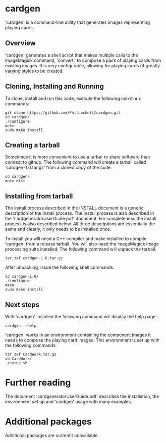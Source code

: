 # cardgen

'cardgen' is a command-line utility that generates images representing playing 
cards.

## Overview

'cardgen' generates a shell script that makes multiple calls to the 
ImageMagick command, 'convert', to compose a pack of playing cards from 
existing images. It is very configurable, allowing for playing cards of 
greatly varying styles to be created.

## Cloning, Installing and Running

To clone, install and run this code, execute the following unix/linux commands:

    git clone https://github.com/PhilLockett/cardgen.git
    cd cardgen/
    ./configure
    make
    sudo make install

## Creating a tarball

Sometimes it is more convenient to use a tarbar to share software than connect 
to github. The following command will create a tarball called 
'cardgen-1.0.tar.gz' from a cloned copy of the code:

    cd cardgen/
    make dist

## Installing from tarball

The install process described in the INSTALL document is a generic 
description of the install process. The install process is also described 
in the 'cardgeneratorUserGuide.pdf' document. For completeness the install 
process is also described below. All three descriptions are essentially the 
same and clearly, it only needs to be installed once.

To install you will need a C++ compiler and make installed to compile 
'cardgen' from a release tarball. You will also need the ImageMagick image 
processing suite installed. The following command will unpack the tarball.

    tar zxf cardgen-1.0.tar.gz

After unpacking, issue the following shell commands:

    cd cardgen-1.0/
    ./configure
    make
    sudo make install

## Next steps

With 'cardgen' installed the following command will display the help page:

    cardgen --help

'cardgen' works in an environment containing the component images it needs to 
compose the playing card images. This environment is set up with the following 
commands:

    tar zxf CardWork.tar.gz
    cd CardWork/
    ./setup.sh

# Further reading

The document 'cardgeneratorUserGuide.pdf' describes the installation, the 
environment set up and 'cardgen' usage with many examples.

# Additional packages

Additional packages are currentlt unavailable.
